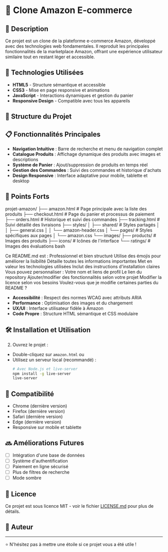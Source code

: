 # 🛒 Clone Amazon E-commerce

## 📝 Description
Ce projet est un clone de la plateforme e-commerce Amazon, développé avec des technologies web fondamentales. Il reproduit les principales fonctionnalités de la marketplace Amazon, offrant une expérience utilisateur similaire tout en restant léger et accessible.

## 🚀 Technologies Utilisées

- **HTML5** - Structure sémantique et accessible
- **CSS3** - Mise en page responsive et animations
- **JavaScript** - Interactions dynamiques et gestion du panier
- **Responsive Design** - Compatible avec tous les appareils

## 📂 Structure du Projet


## 📋 Fonctionnalités Principales

- **Navigation Intuitive** : Barre de recherche et menu de navigation complet
- **Catalogue Produits** : Affichage dynamique des produits avec images et descriptions
- **Système de Panier** : Ajout/suppression de produits en temps réel
- **Gestion des Commandes** : Suivi des commandes et historique d'achats
- **Design Responsive** : Interface adaptative pour mobile, tablette et desktop

## 🌟 Points Forts
projet-amazon/
├── amazon.html # Page principale avec la liste des produits
├── checkout.html # Page du panier et processus de paiement
├── orders.html # Historique et suivi des commandes
├── tracking.html # Suivi détaillé des livraisons
├── styles/
│ ├── shared/ # Styles partagés
│ │ ├── general.css
│ │ └── amazon-header.css
│ └── pages/ # Styles spécifiques aux pages
│ └── amazon.css
└── images/
├── products/ # Images des produits
├── icons/ # Icônes de l'interface
└── ratings/ # Images des évaluations
bash

Ce README.md est :
Professionnel et bien structuré
Utilise des émojis pour améliorer la lisibilité
Détaille toutes les informations importantes
Met en valeur les technologies utilisées
Inclut des instructions d'installation claires
Vous pouvez personnaliser :
Votre nom et liens de profil
Le lien du repository
Ajouter/modifier des fonctionnalités selon votre projet
Modifier la licence selon vos besoins
Voulez-vous que je modifie certaines parties du README ?
- **Accessibilité** : Respect des normes WCAG avec attributs ARIA
- **Performance** : Optimisation des images et du chargement
- **UX/UI** : Interface utilisateur fidèle à Amazon
- **Code Propre** : Structure HTML sémantique et CSS modulaire

## 🛠️ Installation et Utilisation


2. Ouvrez le projet :
- Double-cliquez sur `amazon.html`
ou
- Utilisez un serveur local (recommandé) :
  ```bash
  # Avec Node.js et live-server
  npm install -g live-server
  live-server
  ```

## 📱 Compatibilité

- Chrome (dernière version)
- Firefox (dernière version)
- Safari (dernière version)
- Edge (dernière version)
- Responsive sur mobile et tablette

## 🔜 Améliorations Futures

- [ ] Intégration d'une base de données
- [ ] Système d'authentification
- [ ] Paiement en ligne sécurisé
- [ ] Plus de filtres de recherche
- [ ] Mode sombre

## 📄 Licence

Ce projet est sous licence MIT - voir le fichier [LICENSE.md](LICENSE.md) pour plus de détails.

## 👤 Auteur

---
⭐️ N'hésitez pas à mettre une étoile si ce projet vous a été utile !
